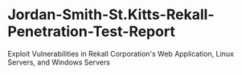 # Jordan-Smith-St.Kitts-Rekall-Penetration-Test-Report
Exploit Vulnerabilities in Rekall Corporation's Web Application, Linux Servers, and Windows Servers
